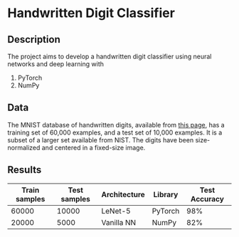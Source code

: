 # Handwritten Digit Classifier

## Description
The project aims to develop a handwritten digit classifier using neural networks and deep learning with
1. PyTorch
2. NumPy
## Data
The MNIST database of handwritten digits, available from [this page](http://yann.lecun.com/exdb/mnist/), has a training set of 60,000 examples, and a test set of 10,000 examples. It is a subset of a larger set available from NIST. The digits have been size-normalized and centered in a fixed-size image.

## Results


| Train samples | Test samples | Architecture | Library | Test Accuracy |
| ------------- | ------------ | ------------ | ------- | ------------- |
| 60000         | 10000        | LeNet-5      | PyTorch | 98%           |
| 20000         | 5000         | Vanilla NN   | NumPy   | 82%           |
